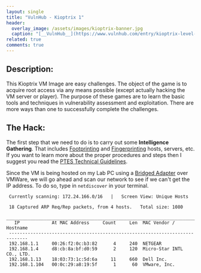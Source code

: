 ```yaml
---
layout: single
title: "VulnHub - Kioptrix 1"
header:
  overlay_image: /assets/images/kioptrix-banner.jpg
  caption: "[__VulnHub__](https://www.vulnhub.com/entry/kioptrix-level-1-1,22/)"
related: true
comments: true
---
```



## Description:
This Kioptrix VM Image are easy challenges. The object of the game is to acquire root access via any means possible (except actually hacking the VM server or player). The purpose of these games are to learn the basic tools and techniques in vulnerability assessment and exploitation. There are more ways than one to successfully complete the challenges.

## The Hack:
The first step that we need to do is to carry out some __Intelligence Gathering__. That includes [Footprinting](http://www.infosecwriters.com/text_resources/pdf/Footprinting.pdf) and [Fingerprinting](https://en.wikipedia.org/wiki/TCP/IP_stack_fingerprinting) hosts, servers, etc. If you want to learn more about the proper procedures and steps then I suggest you read the [PTES Technical Guidelines](http://www.pentest-standard.org/index.php/Main_Page).

Since the VM is being hosted on my Lab PC using a [Bridged Adapter](https://www.vmware.com/support/ws4/doc/network_bridged_ws.html) over VMWare, we will go ahead and scan our network to see if we can't get the IP address. To do so, type in `netdiscover` in your terminal.

```console
 Currently scanning: 172.24.166.0/16   |   Screen View: Unique Hosts           
                                                                               
 18 Captured ARP Req/Rep packets, from 4 hosts.   Total size: 1080             
 _____________________________________________________________________________
   IP            At MAC Address     Count     Len  MAC Vendor / Hostname      
 -----------------------------------------------------------------------------
 192.168.1.1     00:26:f2:0c:b3:82      4     240  NETGEAR                     
 192.168.1.4     d8:cb:8a:bf:d0:59      2     120  Micro-Star INTL CO., LTD.   
 192.168.1.13    18:03:73:1c:5d:6a     11     660  Dell Inc.                   
 192.168.1.104   00:0c:29:a8:19:5f      1      60  VMware, Inc.
```

